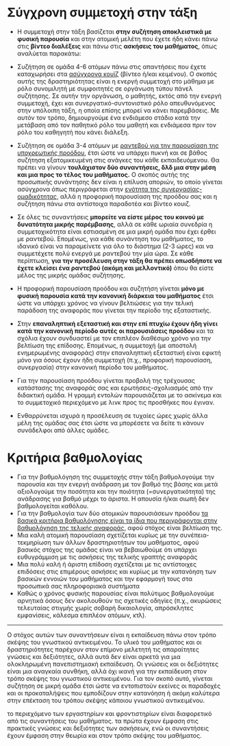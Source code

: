 # Σύγχρονη συμμετοχή στην τάξη

* Η συμμετοχή στην τάξη βασίζεται **στην συζήτηση αποκλειστικά με φυσική παρουσία** και στην ατομική μελέτη που έχετε ήδη κάνει πάνω στις **βίντεο διαλέξεις** και πάνω στις **ασκήσεις του μαθήματος**, όπως αναλύεται παρακάτω:

* Συζήτηση σε ομάδα 4-6 ατόμων πάνω στις απαντήσεις που έχετε καταχωρήσει στα [ασύγχρονα κουϊζ](https://courses-ionio.github.io/help/quiz/) (βίντεο ή/και κειμένου). Ο σκοπός αυτής της δραστηριότητας είναι η ενεργή συμμετοχή στο μάθημα με ρόλο συνομιλητή με συμφοιτητές σε οργάνωση τύπου πάνελ συζήτησης. Σε αυτήν την οργάνωση, ο μαθητής, εκτός από την ενεργή συμμετοχή, έχει και συνεργατικό-συντονιστικό ρόλο απευθυνόμενος στην υπόλοιπη τάξη, η οποία επίσης μπορεί να κάνει παρεμβάσεις. Με αυτόν τον τρόπο, δημιουργούμε ένα ενδιάμεσο στάδιο κατά την μετάβαση από τον παθητικό ρόλο του μαθητή και ενδιάμεσα πριν τον ρόλο του καθηγητή που κάνει διάλεξη.

* Συζήτηση σε ομάδα 3-4 ατόμων με [ραντεβού για την παρουσίαση της υποχρεωτικής προόδου](https://courses-ionio.github.io/help/progress/), έτσι ώστε να υπάρχει πυκνή και σε βάθος συζήτηση εξατομικευμένη στις ανάγκες του κάθε εκπαιδευόμενου. Θα πρέπει να γίνουν **τουλάχιστον δύο συναντήσεις, δλδ μια στην μέση και μια προς το τέλος του μαθήματος.** Ο σκοπός αυτής της προσωπικής συνάντησης δεν είναι η επίλυση αποριών, το οποίο γίνεται ασύγχρονα όπως περιγράφεται στην [ενότητα της συνεργασίας-ομαδικότητας](https://courses-ionio.github.io/help/teamwork/), αλλά η προφορική παρουσίαση της προόδου σας και η συζήτηση πάνω στα αντίστοιχα παραδοτέα και βίντεο κουιζ. 

* Σε όλες τις συναντήσεις **μπορείτε να είστε μέρος του κοινού με δυνατότητα μικρής παρέμβασης**, αλλά σε κάθε ωριαία συνεδρία η συμμετοχικότητα είναι εστιασμένη σε μια μικρή ομάδα που έχει έρθει με ραντεβού. Επομένως, για κάθε συνάντηση του μαθήματος, το ιδανικό είναι να παραμείνετε για όλο το διάστημα (2-3 ώρες) και να συμμετέχετε πολύ ενεργά με ραντεβού την μία ώρα. Σε κάθε περίπτωση, **για την προσέλευση στην τάξη θα πρέπει οπωσδήποτε να έχετε κλείσει ένα ραντεβού (ακόμη και μελλοντικό)** όπου θα είστε μέλος της μικρής ομάδας συζήτησης.

* Η προφορική παρουσίαση προόδου και συζητήση γίνεται **μόνο με φυσική παρουσία κατά την κανονική διάρκεια του μαθήματος** έτσι ώστε να υπάρχει χρόνος να γίνουν βελτιώσεις για την τελική παράδοση της αναφοράς που γίνεται την περίοδο της εξαταστικής. 

* Στην **επαναληπτική εξεταστική και στην επί πτυχίω έχουν ήδη γίνει κατά την κανονική περίοδο αυτές οι παρουσιάσεις προόδου** και τα σχόλια έχουν συνδυαστεί με τον επιπλέον διαθέσιμο χρόνο για την βελτίωση της επίδοσης. Επομένως, η συμμετοχή (με αποστολή ενημερωμένης αναφοράς) στην επαναληπτική εξεταστική είναι εφικτή μόνο για όσους έχουν ήδη συμμετοχή (π.χ., προφορική παρουσίαση, συνεργασία) στην κανονική περίοδο του μαθήματος.
 
* Για την παρουσίαση προόδου γίνεται προβολή της τρέχουσας κατάστασης της αναφοράς σας και ερωτήσεις-σχολιασμός από την διδακτική ομάδα. Η γραμμή εντολών παρουσιάζεται με το ασκίνεμα και το συμμετοχικό περιεχόμενο με λινκ προς τις προσθήκες που έγιναν.

* Ενθαρρύνεται ισχυρά η προσέλευση σε τυχαίες ώρες χωρίς άλλα μέλη της ομάδας σας έτσι ώστε να μπορέσετε να δείτε τι κάνουν συνάδελφοι από άλλες ομάδες.

# Κριτήρια βαθμολογίας

* Για την βαθμολόγηση της συμμετοχής στην τάξη βαθμολογούμε την παρουσία και την ενεργή ανάδραση με τον βαθμό της βάσης και μετά αξιολογούμε την ποσότητα και την ποιότητα (=συνεργατικότητα) της ανάδρασης για βαθμό μέχρι το άριστα. Η απουσία ή/και σιωπή δεν βαθμολογείται καθόλου.
* Για την βαθμολογία των δύο ατομικών παρουσιάσεων προόδου [τα βασικά κριτήρια βαθμολόγησης είναι τα ίδια που περιγράφονται στην βαθμολόγηση της τελικής αναφοράς](https://courses-ionio.github.io/help/deliverables/), αφού στόχος είναι βελτίωση της.
* Μια καλή ατομική παρουσίαση σχετίζεται κυρίως με την συνέπεια-τεκμηρίωση των άλλων δραστηριοτήτων του μαθήματος, αφού βασικός στόχος της ομάδας είναι να βεβαιωθούμε ότι υπάρχει ευθυγράμμιση με τις ασκήσεις της τελικής γραπτής αναφοράς
* Μια πολύ καλή ή άριστη επίδοση σχετίζεται με τις αντίστοιχες επιδόσεις στις επιμέρους ασκήσεις και κυρίως με την κατανόηση των βασικών εννοιών του μαθήματος και την εφαρμογή τους στα προσωπικά σας πληροφοριακά συστήματα
* Καθώς ο χρόνος φυσικής παρουσίας είναι πολύτιμος βαθμολογούμε αρνητικά όσους δεν ακολουθούν τις σχετικές οδηγίες (π.χ., ακυρώσεις τελευταίας στιγμής χωρίς σοβαρή δικαιολογία, απρόσκλητες εμφανίσεις, κάλεσμα επιπλέον ατόμων, κτλ).

---
Ο στόχος αυτών των συναντήσεων είναι η εκπαίδευση πάνω στον τρόπο σκέψης του γνωστικού αντικειμένου. Το υλικό του μαθήματος και οι δραστηριότητες παρέχουν στον επίμονο μελετητή τις απαραίτητες γνώσεις και δεξιότητες, αλλά αυτά δεν είναι αρκετά για μια ολοκληρωμένη πανεπιστημιακή εκπαίδευση. Οι γνώσεις και οι δεξιότητες είναι μια αναγκαία συνθήκη, αλλά όχι ικανή για την εκπαίδευση στον τρόπο σκέψης του γνωστικού αντικειμένου. Για τον σκοπό αυτό, γίνεται συζήτηση σε μικρή ομάδα έτσι ώστε να εντοπιστούν εκείνες οι παραδοχές και οι προκαταλήψεις που εμποδίζουν στην κατανόηση ή ακόμη καλύτερα στην επέκταση του τρόπου σκέψης κάποιου γνωστικού αντικειμένου.

το περιεχόμενο των εργαστηρίων και φροντιστηρίων είναι διαφορετικό από τις συναντήσεις του μαθήματος. τα πρώτα έχουν έμφαση στις πρακτικές γνώσεις και δεξιότητες των ασκήσεων, ενώ οι συναντήσεις έχουν έμφαση στην θεωρία και στον τρόπο σκέψης του μαθήματος. 
